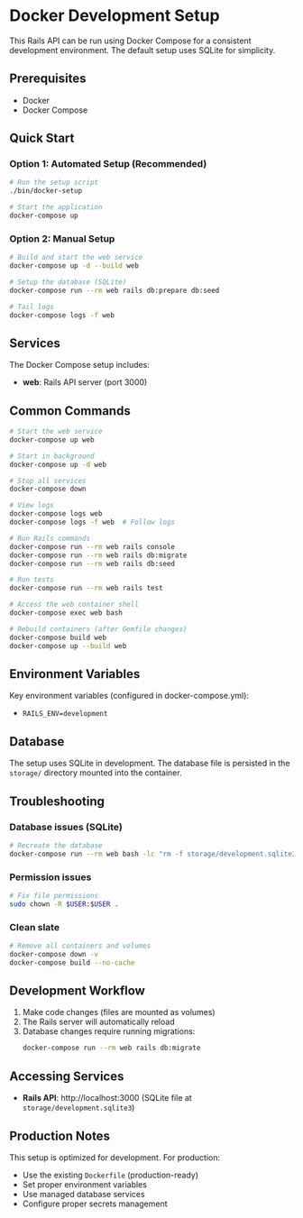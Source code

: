 # Docker Development Setup

This Rails API can be run using Docker Compose for a consistent development environment. The default setup uses SQLite for simplicity.

## Prerequisites

- Docker
- Docker Compose

## Quick Start

### Option 1: Automated Setup (Recommended)

```bash
# Run the setup script
./bin/docker-setup

# Start the application
docker-compose up
```

### Option 2: Manual Setup

```bash
# Build and start the web service
docker-compose up -d --build web

# Setup the database (SQLite)
docker-compose run --rm web rails db:prepare db:seed

# Tail logs
docker-compose logs -f web
```

## Services

The Docker Compose setup includes:

- **web**: Rails API server (port 3000)

## Common Commands

```bash
# Start the web service
docker-compose up web

# Start in background
docker-compose up -d web

# Stop all services
docker-compose down

# View logs
docker-compose logs web
docker-compose logs -f web  # Follow logs

# Run Rails commands
docker-compose run --rm web rails console
docker-compose run --rm web rails db:migrate
docker-compose run --rm web rails db:seed

# Run tests
docker-compose run --rm web rails test

# Access the web container shell
docker-compose exec web bash

# Rebuild containers (after Gemfile changes)
docker-compose build web
docker-compose up --build web
```

## Environment Variables

Key environment variables (configured in docker-compose.yml):

- `RAILS_ENV=development`

## Database

The setup uses SQLite in development. The database file is persisted in the `storage/` directory mounted into the container.

## Troubleshooting

### Database issues (SQLite)
```bash
# Recreate the database
docker-compose run --rm web bash -lc "rm -f storage/development.sqlite3 && rails db:prepare"
```

### Permission issues
```bash
# Fix file permissions
sudo chown -R $USER:$USER .
```

### Clean slate
```bash
# Remove all containers and volumes
docker-compose down -v
docker-compose build --no-cache
```

## Development Workflow

1. Make code changes (files are mounted as volumes)
2. The Rails server will automatically reload
3. Database changes require running migrations:
   ```bash
   docker-compose run --rm web rails db:migrate
   ```

## Accessing Services

- **Rails API**: http://localhost:3000
  (SQLite file at `storage/development.sqlite3`)

## Production Notes

This setup is optimized for development. For production:
- Use the existing `Dockerfile` (production-ready)
- Set proper environment variables
- Use managed database services
- Configure proper secrets management